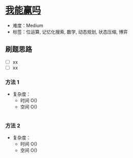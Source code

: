 # [我能赢吗](https://leetcode-cn.com/problems/can-i-win/)

- 难度：Medium
- 标签：位运算, 记忆化搜索, 数学, 动态规划, 状态压缩, 博弈

## 刷题思路

- [ ] xx
- [ ] xx

### 方法 1

- 复杂度：
    - 时间 O()
    - 空间 O()

``` js

```

### 方法 2

- 复杂度：
    - 时间 O()
    - 空间 O()

``` js

```
